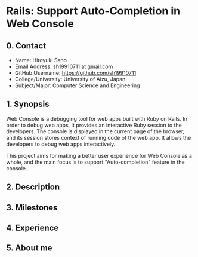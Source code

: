 # Rails: Support Auto-Completion in Web Console

## 0. Contact

- Name: Hiroyuki Sano
- Email Address: sh19910711 at gmail.com
- GitHub Username: https://github.com/sh19910711
- College/University: University of Aizu, Japan
- Subject/Major: Computer Science and Engineering

## 1. Synopsis

Web Console is a debugging tool for web apps built with Ruby on Rails. In order
to debug web apps, It provides an interactive Ruby session to the developers. The
console is displayed in the current page of the browser, and its session stores
context of running code of the web app. It allows the developers to debug web apps
interactively.

This project aims for making a better user experience for Web Console as a whole,
and the main focus is to support "Auto-completion" feature in the console.

## 2. Description

## 3. Milestones

## 4. Experience

## 5. About me
